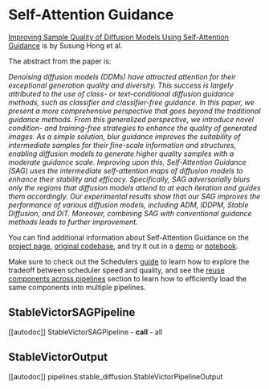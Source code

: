 <!--Copyright 2023 The HuggingFace Team. All rights reserved.

Licensed under the Apache License, Version 2.0 (the "License"); you may not use this file except in compliance with
the License. You may obtain a copy of the License at

http://www.apache.org/licenses/LICENSE-2.0

Unless required by applicable law or agreed to in writing, software distributed under the License is distributed on
an "AS IS" BASIS, WITHOUT WARRANTIES OR CONDITIONS OF ANY KIND, either express or implied. See the License for the
specific language governing permissions and limitations under the License.
-->

# Self-Attention Guidance

[Improving Sample Quality of Diffusion Models Using Self-Attention Guidance](https://huggingface.co/papers/2210.00939) is by Susung Hong et al.

The abstract from the paper is:

*Denoising diffusion models (DDMs) have attracted attention for their exceptional generation quality and diversity. This success is largely attributed to the use of class- or text-conditional diffusion guidance methods, such as classifier and classifier-free guidance. In this paper, we present a more comprehensive perspective that goes beyond the traditional guidance methods. From this generalized perspective, we introduce novel condition- and training-free strategies to enhance the quality of generated images. As a simple solution, blur guidance improves the suitability of intermediate samples for their fine-scale information and structures, enabling diffusion models to generate higher quality samples with a moderate guidance scale. Improving upon this, Self-Attention Guidance (SAG) uses the intermediate self-attention maps of diffusion models to enhance their stability and efficacy. Specifically, SAG adversarially blurs only the regions that diffusion models attend to at each iteration and guides them accordingly. Our experimental results show that our SAG improves the performance of various diffusion models, including ADM, IDDPM, Stable Diffusion, and DiT. Moreover, combining SAG with conventional guidance methods leads to further improvement.*

You can find additional information about Self-Attention Guidance on the [project page](https://ku-cvlab.github.io/Self-Attention-Guidance), [original codebase](https://github.com/KU-CVLAB/Self-Attention-Guidance), and try it out in a [demo](https://huggingface.co/spaces/susunghong/Self-Attention-Guidance) or [notebook](https://colab.research.google.com/github/SusungHong/Self-Attention-Guidance/blob/main/SAG_Stable.ipynb).

<Tip>

Make sure to check out the Schedulers [guide](../../using-diffusers/schedulers) to learn how to explore the tradeoff between scheduler speed and quality, and see the [reuse components across pipelines](../../using-diffusers/loading#reuse-components-across-pipelines) section to learn how to efficiently load the same components into multiple pipelines.

</Tip>

## StableVictorSAGPipeline
[[autodoc]] StableVictorSAGPipeline
	- __call__
	- all

## StableVictorOutput
[[autodoc]] pipelines.stable_diffusion.StableVictorPipelineOutput
